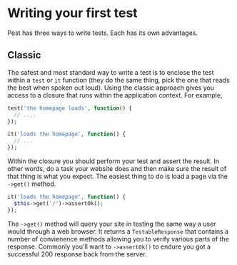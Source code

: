 # Writing your first test

Pest has three ways to write tests. Each has its own advantages.

## Classic

The safest and most standard way to write a test is to enclose the test within a `test` or `it` function (they do the same thing, pick the one that reads the best when spoken out loud). Using the classic approach gives you access to a closure that runs within the application context. For example,

```php
test('the homepage loads', function() {
  // ....
});

it('loads the homepage', function() {
  // ...
});
```

Within the closure you should perform your test and assert the result. In other words, do a task your website does and then make sure the result of that thing is what you expect. The easiest thing to do is load a page via the `->get()` method.

```php
it('loads the homepage', function() {
  $this->get('/')->assertOk();
});
```

The `->get()` method will query your site in testing the same way a user would through a web browser. It returns a `TestableResponse` that contains a number of convienence methods allowing you to verify various parts of the response. Commonly you'll want to `->assertOk()` to endure you got a successful 200 response back from the server.